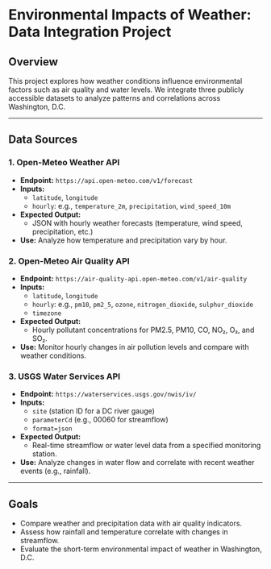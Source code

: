 # Environmental Impacts of Weather: Data Integration Project

## Overview

This project explores how weather conditions influence environmental factors such as air quality and water levels. We integrate three publicly accessible datasets to analyze patterns and correlations across Washington, D.C.

---

## Data Sources

### 1. Open-Meteo Weather API
- **Endpoint:** `https://api.open-meteo.com/v1/forecast`
- **Inputs:**
  - `latitude`, `longitude`
  - `hourly`: e.g., `temperature_2m`, `precipitation`, `wind_speed_10m`
- **Expected Output:**
  - JSON with hourly weather forecasts (temperature, wind speed, precipitation, etc.)
- **Use:** Analyze how temperature and precipitation vary by hour.

### 2. Open-Meteo Air Quality API
- **Endpoint:** `https://air-quality-api.open-meteo.com/v1/air-quality`
- **Inputs:**
  - `latitude`, `longitude`
  - `hourly`: e.g., `pm10`, `pm2_5`, `ozone`, `nitrogen_dioxide`, `sulphur_dioxide`
  - `timezone`
- **Expected Output:**
  - Hourly pollutant concentrations for PM2.5, PM10, CO, NO₂, O₃, and SO₂.
- **Use:** Monitor hourly changes in air pollution levels and compare with weather conditions.

### 3. USGS Water Services API
- **Endpoint:** `https://waterservices.usgs.gov/nwis/iv/`
- **Inputs:**
  - `site` (station ID for a DC river gauge)
  - `parameterCd` (e.g., 00060 for streamflow)
  - `format=json`
- **Expected Output:**
  - Real-time streamflow or water level data from a specified monitoring station.
- **Use:** Analyze changes in water flow and correlate with recent weather events (e.g., rainfall).

---

## Goals

- Compare weather and precipitation data with air quality indicators.
- Assess how rainfall and temperature correlate with changes in streamflow.
- Evaluate the short-term environmental impact of weather in Washington, D.C.

